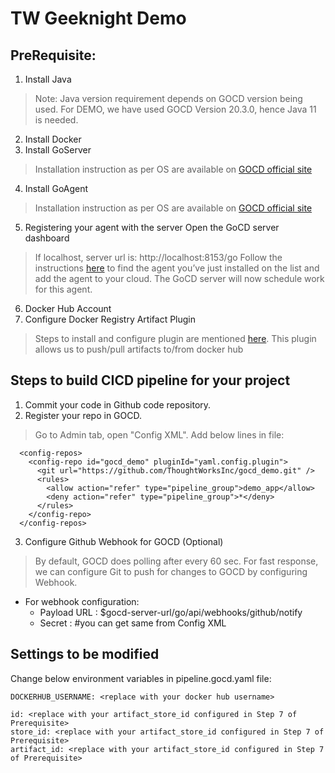 # TW Geeknight Demo

## **PreRequisite**:

1. Install Java
> Note: Java version requirement depends on GOCD version being used. 
>For DEMO, we have used GOCD Version 20.3.0, hence Java 11 is needed.
2. Install Docker
3. Install GoServer
> Installation instruction as per OS are available on [GOCD official site](https://docs.gocd.org/current/installation/installing_go_server.html)
4. Install GoAgent
> Installation instruction as per OS are available on [GOCD official site](https://docs.gocd.org/current/installation/installing_go_agent.html)
5. Registering your agent with the server
Open the GoCD server dashboard
> If localhost, server url is: http://localhost:8153/go
Follow the instructions [here](https://docs.gocd.org/current/configuration/managing_a_build_cloud.html) to find the agent you’ve just installed on the list and add the agent to your cloud. The GoCD server will now schedule work for this agent.
6. Docker Hub Account
7. Configure Docker Registry Artifact Plugin
> Steps to install and configure plugin are mentioned [here](https://github.com/gocd/docker-registry-artifact-plugin). This plugin allows us to push/pull artifacts to/from docker hub

## **Steps to build CICD pipeline for your project**
1. Commit your code in Github code repository.
2. Register your repo in GOCD.
> Go to Admin tab, open "Config XML".
> Add below lines in file:
```
  <config-repos>
    <config-repo id="gocd_demo" pluginId="yaml.config.plugin">
      <git url="https://github.com/ThoughtWorksInc/gocd_demo.git" />
      <rules>
        <allow action="refer" type="pipeline_group">demo_app</allow>
        <deny action="refer" type="pipeline_group">*</deny>
      </rules>
    </config-repo>
  </config-repos>
```
3. Configure Github Webhook for GOCD (Optional)
>By default, GOCD does polling after every 60 sec.
>For fast response, we can configure Git to push for changes to GOCD by configuring Webhook.

- For webhook configuration:
    - Payload URL : $gocd-server-url/go/api/webhooks/github/notify
    - Secret : #you can get same from Config XML

## **Settings to be modified**
Change below environment variables in pipeline.gocd.yaml file:
```
DOCKERHUB_USERNAME: <replace with your docker hub username>

id: <replace with your artifact_store_id configured in Step 7 of Prerequisite>
store_id: <replace with your artifact_store_id configured in Step 7 of Prerequisite>
artifact_id: <replace with your artifact_store_id configured in Step 7 of Prerequisite>
```